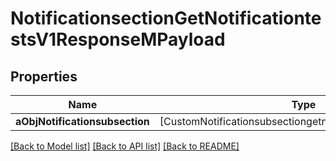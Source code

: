 # NotificationsectionGetNotificationtestsV1ResponseMPayload

## Properties
Name | Type | Description | Notes
------------ | ------------- | ------------- | -------------
**aObjNotificationsubsection** | [CustomNotificationsubsectiongetnotificationtestsResponse] |  | 

[[Back to Model list]](../README.md#documentation-for-models) [[Back to API list]](../README.md#documentation-for-api-endpoints) [[Back to README]](../README.md)


